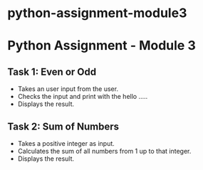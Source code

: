 # python-assignment-module3
# Python Assignment - Module 3

## Task 1: Even or Odd
- Takes an user input from the user.
- Checks the input and print with the hello .....
- Displays the result.

## Task 2: Sum of Numbers
- Takes a positive integer as input.
- Calculates the sum of all numbers from 1 up to that integer.
- Displays the result.
